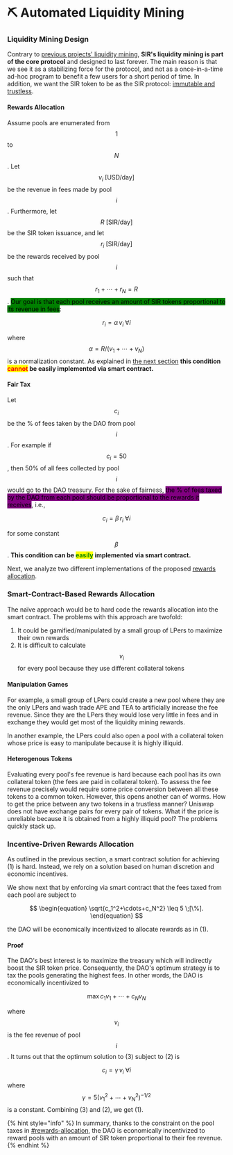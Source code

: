 # ⛏ Automated Liquidity Mining

### Liquidity Mining Design

Contrary to [previous projects' liquidity mining](https://101blockchains.com/liquidity-mining/), **SIR's liquidity mining is part of the core protocol** and designed to last forever. The main reason is that we see it as a stabilizing force for the protocol, and not as a once-in-a-time ad-hoc program to benefit a few users for a short period of time. In addition, we want the SIR token to be as the SIR protocol: [immutable and trustless](<../../README (1).md>).

#### Rewards Allocation

Assume pools are enumerated from $$1$$ to $$N$$. Let $$v_i \text{ [USD/day]}$$ be the revenue in fees made by pool $$i$$. Furthermore, let $$R\text{ [SIR/day]}$$ be the SIR token issuance, and let $$r_i \text{ [SIR/day]}$$ be the rewards received by pool $$i$$ such that $$r_1+\cdots+r_N=R$$. <mark style="background-color:green;">Our goal is that each pool receives an amount of SIR tokens proportional to its revenue in fees</mark>:

$$
\begin{equation}
r_i = \alpha\, v_i \;\forall i
\end{equation}
$$

where $$\alpha = R / (v_1+\cdots+v_N)$$ is a normalization constant. As explained in [the next section](sir-token.md#the-drawbacks-of-algorithmic-liquidity-mining) **this condition **<mark style="color:red;">**cannot**</mark>** be easily implemented via smart contract.**

#### Fair Tax

Let $$c_i$$ be the % of fees taken by the DAO from pool $$i$$. For example if $$c_i=50$$, then 50% of all fees collected by pool $$i$$ would go to the DAO treasury. For the sake of fairness, <mark style="background-color:purple;">the % of fees taxed by the DAO from each pool should be proportional to the rewards it receives</mark>, i.e.,&#x20;

$$
\begin{equation}
c_i = \beta\, r_i \;\forall i
\end{equation}
$$

for some constant $$\beta$$. **This condition can be **<mark style="color:green;">**easily**</mark>** implemented via smart contract.**

Next, we analyze two different implementations of the proposed [rewards allocation](sir-token.md#rewards-allocation).

### Smart-Contract-Based Rewards Allocation

The naïve approach would be to hard code the rewards allocation into the smart contract. The problems with this approach are twofold:

1. It could be gamified/manipulated by a small group of LPers to maximize their own rewards
2. It is difficult to calculate $$v_i$$ for every pool because they use different collateral tokens

#### Manipulation Games

For example, a small group of LPers could create a new pool where they are the only LPers and wash trade APE and TEA to artificially increase the fee revenue. Since they are the LPers they would lose very little in fees and in exchange they would get most of the liquidity mining rewards.&#x20;

In another example, the LPers could also open a pool with a collateral token whose price is easy to manipulate because it is highly illiquid.

#### Heterogenous Tokens

Evaluating every pool's fee revenue is hard because each pool has its own collateral token (the fees are paid in collateral token). To assess the fee revenue precisely would require some price conversion between all these tokens to a common token. However, this opens another can of worms.  How to get the price between any two tokens in a trustless manner? Uniswap does not have exchange pairs for every pair of tokens. What if the price is unreliable because it is obtained from a highly illiquid pool? The problems quickly stack up. &#x20;

### Incentive-Driven Rewards Allocation

As outlined in the previous section, a smart contract solution for achieving (1) is hard. Instead, we rely on a solution based on human discretion and economic incentives.&#x20;

We show next that by enforcing via smart contract that the fees taxed from each pool are subject to

$$
\begin{equation}
\sqrt{c_1^2+\cdots+c_N^2} \leq 5 \;[\%].
\end{equation}
$$

the DAO will be economically incentivized to allocate rewards as in (1).

#### Proof

The DAO's best interest is to maximize the treasury which will indirectly boost the SIR token price. Consequently, the DAO's optimum strategy is to tax the pools generating the highest fees. In other words, the DAO is economically incentivized to

$$
\begin{equation}
\max c_1v_1+\cdots+c_Nv_N
\end{equation}
$$

where $$v_i$$ is the fee revenue of pool $$i$$. It turns out that the optimum solution to (3) subject to (2) is

$$
\begin{equation}
c_i= \gamma\,v_i \;\forall i
\end{equation}
$$

where $$\gamma = 5 (v_1^2+\cdots+v_N^2)^{-1/2}$$ is a constant. Combining (3) and (2), we get (1).

{% hint style="info" %}
In summary, thanks to the constraint on the pool taxes in [#rewards-allocation](sir-token.md#rewards-allocation "mention"), the DAO is economically incentivized to reward pools with an amount of SIR token proportional to their fee revenue.
{% endhint %}
